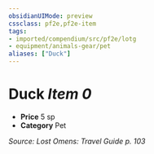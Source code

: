 ```yaml
---
obsidianUIMode: preview
cssclass: pf2e,pf2e-item
tags:
- imported/compendium/src/pf2e/lotg
- equipment/animals-gear/pet
aliases: ["Duck"]
---
```

# Duck *Item 0*  

- **Price** 5 sp
- **Category** Pet



*Source: Lost Omens: Travel Guide p. 103*